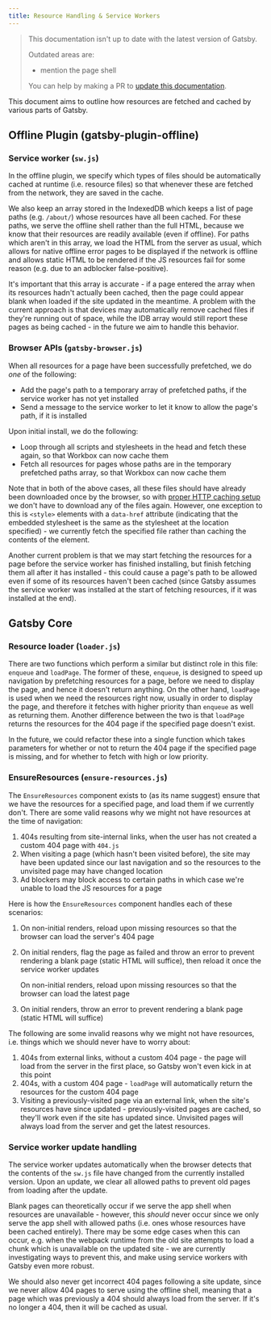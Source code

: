 ```yaml
---
title: Resource Handling & Service Workers
---
```


> This documentation isn't up to date with the latest version of Gatsby.
>
> Outdated areas are:
>
> - mention the page shell
>
> You can help by making a PR to [update this documentation](https://github.com/gatsbyjs/gatsby/issues/14228).

This document aims to outline how resources are fetched and cached by various parts of Gatsby.

## Offline Plugin (gatsby-plugin-offline)

### Service worker (`sw.js`)

In the offline plugin, we specify which types of files should be automatically cached at runtime (i.e. resource files) so that whenever these are fetched from the network, they are saved in the cache.

We also keep an array stored in the IndexedDB which keeps a list of page paths (e.g. `/about/`) whose resources have all been cached. For these paths, we serve the offline shell rather than the full HTML, because we know that their resources are readily available (even if offline). For paths which aren't in this array, we load the HTML from the server as usual, which allows for native offline error pages to be displayed if the network is offline and allows static HTML to be rendered if the JS resources fail for some reason (e.g. due to an adblocker false-positive).

It's important that this array is accurate - if a page entered the array when its resources hadn't actually been cached, then the page could appear blank when loaded if the site updated in the meantime. A problem with the current approach is that devices may automatically remove cached files if they're running out of space, while the IDB array would still report these pages as being cached - in the future we aim to handle this behavior.

### Browser APIs (`gatsby-browser.js`)

When all resources for a page have been successfully prefetched, we do _one_ of the following:

- Add the page's path to a temporary array of prefetched paths, if the service worker has not yet installed
- Send a message to the service worker to let it know to allow the page's path, if it is installed

Upon initial install, we do the following:

- Loop through all scripts and stylesheets in the head and fetch these again, so that Workbox can now cache them
- Fetch all resources for pages whose paths are in the temporary prefetched paths array, so that Workbox can now cache them

Note that in both of the above cases, all these files should have already been downloaded once by the browser, so with [proper HTTP caching setup](/docs/how-to/previews-deploys-hosting/caching/) we don't have to download any of the files again. However, one exception to this is `<style>` elements with a `data-href` attribute (indicating that the embedded stylesheet is the same as the stylesheet at the location specified) - we currently fetch the specified file rather than caching the contents of the element.

Another current problem is that we may start fetching the resources for a page before the service worker has finished installing, but finish fetching them all after it has installed - this could cause a page's path to be allowed even if some of its resources haven't been cached (since Gatsby assumes the service worker was installed at the start of fetching resources, if it was installed at the end).

## Gatsby Core

### Resource loader (`loader.js`)

There are two functions which perform a similar but distinct role in this file: `enqueue` and `loadPage`. The former of these, `enqueue`, is designed to speed up navigation by prefetching resources for a page, before we need to display the page, and hence it doesn't return anything. On the other hand, `loadPage` is used when we need the resources right now, usually in order to display the page, and therefore it fetches with higher priority than `enqueue` as well as returning them. Another difference between the two is that `loadPage` returns the resources for the 404 page if the specified page doesn't exist.

In the future, we could refactor these into a single function which takes parameters for whether or not to return the 404 page if the specified page is missing, and for whether to fetch with high or low priority.

### EnsureResources (`ensure-resources.js`)

The `EnsureResources` component exists to (as its name suggest) ensure that we have the resources for a specified page, and load them if we currently don't. There are some valid reasons why we might not have resources at the time of navigation:

1. 404s resulting from site-internal links, when the user has not created a custom 404 page with `404.js`
2. When visiting a page (which hasn't been visited before), the site may have been updated since our last navigation and so the resources to the unvisited page may have changed location
3. Ad blockers may block access to certain paths in which case we're unable to load the JS resources for a page

Here is how the `EnsureResources` component handles each of these scenarios:

1. On non-initial renders, reload upon missing resources so that the browser can load the server's 404 page

2. On initial renders, flag the page as failed and throw an error to prevent rendering a blank page (static HTML will suffice), then reload it once the service worker updates

   On non-initial renders, reload upon missing resources so that the browser can load the latest page

3. On initial renders, throw an error to prevent rendering a blank page (static HTML will suffice)

The following are some invalid reasons why we might not have resources, i.e. things which we should never have to worry about:

1. 404s from external links, without a custom 404 page - the page will load from the server in the first place, so Gatsby won't even kick in at this point
2. 404s, with a custom 404 page - `loadPage` will automatically return the resources for the custom 404 page
3. Visiting a previously-visited page via an external link, when the site's resources have since updated - previously-visited pages are cached, so they'll work even if the site has updated since. Unvisited pages will always load from the server and get the latest resources.

### Service worker update handling

The service worker updates automatically when the browser detects that the contents of the `sw.js` file have changed from the currently installed version. Upon an update, we clear all allowed paths to prevent old pages from loading after the update.

Blank pages can theoretically occur if we serve the app shell when resources are unavailable - however, this _should_ never occur since we only serve the app shell with allowed paths (i.e. ones whose resources have been cached entirely). There may be some edge cases when this can occur, e.g. when the webpack runtime from the old site attempts to load a chunk which is unavailable on the updated site - we are currently investigating ways to prevent this, and make using service workers with Gatsby even more robust.

We should also never get incorrect 404 pages following a site update, since we never allow 404 pages to serve using the offline shell, meaning that a page which was previously a 404 should always load from the server. If it's no longer a 404, then it will be cached as usual.
